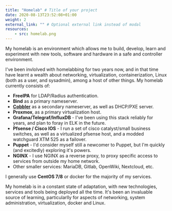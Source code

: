 ```yaml
---
title: "Homelab" # Title of your project
date: 2020-08-13T23:52:08+01:00
weight: 2
external_link: "" # Optional external link instead of modal
resources:
    - src: homelab.png
---
```

My homelab is an environment which allows me to build, develop, learn and experiment with new tools, software and hardware in a safe and controller environment. 


I've been invlolved with homelabbing for two years now, and in that time have learnt a wealth about networking, virtualization, containerization, Linux (both as a user, and sysadmin), among a host of other things. My homelab currently consists of: 
* **FreeIPA** for LDAP/Radius authentication. 
* **Bind** as a primary nameserver.
* **[Cobbler](https://github.com/cobbler/cobbler)** as a secondary nameserver, as well as DHCP/PXE server.
* **Proxmox**, as a primary virtualization host. 
* **Grafana/Telegraf/InfluxDB** - I've been using this stack reliably for years, and plan to foray in ELK in the future. 
* **Pfsense / Cisco IOS** - I run a set of cisco catalyst/small business switches, as well as a virtualized pfsense host, and a modded watchguard XTM 525 as a failover.
* **Puppet** - I'd consider myself still a newcomer to Puppet, but I'm quickly (and excitedly) exploring it's powers.
* **NGINX** - I use NGINX as a reverse proxy, to proxy specific access to services from outside my home network.
* Other smaller services: MariaDB, Gitlab, OpenWiki, Nextcloud, etc.

I generally use **CentOS 7/8** or docker for the majority of my services.

My homelab is in a constant state of adaptation, with new technologies, services and tools being deployed all the time. It's been an invaluable source of learning, particularlly for aspects of networking, system administration, virtualization, docker and Linux.
